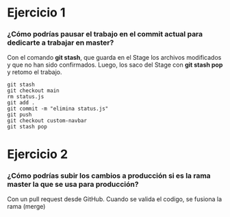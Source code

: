 # Ejercicio 1
### ¿Cómo podrías pausar el trabajo en el commit actual para dedicarte a trabajar en master?

Con el comando **git stash**, que guarda en el Stage los archivos modificados y que no han sido confirmados.
Luego, los saco del Stage con **git stash pop** y retomo el trabajo.

```
git stash
git checkout main
rm status.js
git add .
git commit -m "elimina status.js"
git push
git checkout custom-navbar
git stash pop
```







# Ejercicio 2
### ¿Cómo podrías subir los cambios a producción si es la rama master la que se usa para producción?

Con un pull request desde GitHub. Cuando se valida el codigo, se fusiona la rama (merge)
